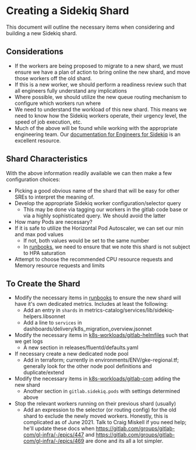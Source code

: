 # Creating a Sidekiq Shard

This document will outline the necessary items when considering and building a
new Sidekiq shard.

## Considerations

* If the workers are being proposed to migrate to a new shard, we must ensure we
  have a plan of action to bring online the new shard, and move those workers
  off the old shard.
* If this is a new worker, we should perform a readiness review such that all
  engineers fully understand any implications
* Where possible, we should utilize the new queue routing mechanism to configure
  which workers run where
* We need to understand the workload of this new shard.  This means we need to
  know how the Sidekiq workers operate, their urgency level, the speed of job
  execution, etc.
* Much of the above will be found while working with the appropriate engineering
  team.  Our [documentation for Engineers for
  Sidekiq](https://docs.gitlab.com/ee/development/sidekiq_style_guide.html) is an
  excellent resource.

## Shard Characteristics

With the above information readily available we can then make a few
configuration choices:

* Picking a good obvious name of the shard that will be easy for other SREs to
  interpret the meaning of.
* Develop the appropriate Sidekiq worker configuration/selector query
  * This may be done via tagging our workers in the gitlab code base or via a
    highly sophisticated query.  We should avoid the latter
* How many Pods are necessary?
* If it is safe to utilize the Horizontal Pod Autoscaler, we can set our min
  and max pod values
  * If not, both values would be set to the same number
  * In [runbooks], we need to ensure that we note this shard is not subject to HPA
    saturation
* Attempt to choose the recommended CPU resource requests and Memory resource
  requests and limits

## To Create the Shard

* Modify the necessary items in [runbooks] to ensure the new shard will have it's
  own dedicated metrics.  Includes at least the following:
    * Add an entry in `shards` in metrics-catalog/services/lib/sidekiq-helpers.libsonnet
    * Add a line to `services` in dashboards/delivery/k8s_migration_overview.jsonnet
* Modify the necessary items in [k8s-workloads/gitlab-helmfiles] such that we
  get logs
    * A new section in releases/fluentd/defaults.yaml
* If necessary create a new dedicated node pool
    * Add in terraform; currently in environments/ENV/gke-regional.tf; generally
      look for the other node pool definitions and duplicate/extend
* Modify the necessary items in [k8s-workloads/gitlab-com] adding the new shard
    * Another section in `gitlab.sidekiq.pods` with settings determined above
* Stop the relevant workers running on their previous shard (usually)
    * Add an expression to the selector (or routing config) for the old shard
      to exclude the newly moved workers. Honestly, this is complicated as of
      June 2021. Talk to Craig Miskell if you need help; he'll update these docs
      when https://gitlab.com/groups/gitlab-com/gl-infra/-/epics/447 and
      https://gitlab.com/groups/gitlab-com/gl-infra/-/epics/469 are done and
      its all a lot simpler.

[k8s-workloads/gitlab-helmfiles]: https://gitlab.com/gitlab-com/gl-infra/k8s-workloads/gitlab-helmfiles
[k8s-workloads/gitlab-com]: https://gitlab.com/gitlab-com/gl-infra/k8s-workloads/gitlab-com
[runbooks]: https://gitlab.com/gitlab-com/runbooks
